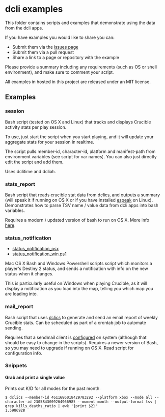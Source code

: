 # dcli examples

This folder contains scripts and examples that demonstrate using the data from the dcli apps.

If you have examples you would like to share you can:
* Submit them via the [issues page](https://github.com/mikechambers/dcli/issues)
* Submit them via a pull request
* Share a link to a page or repository with the example

Please provide a summary including any requirements (such as OS or shell environment), and make sure to comment your script.

All examples in hosted in this project are released under an MIT license.

## Examples

### session

Bash script (tested on OS X and Linux) that tracks and displays Crucible activity stats per play session.

To use, just start the script when you start playing, and it will update your aggregate stats for your session in realtime.

The script pulls member-id, character-id, platform and manifest-path from environment variables (see script for var names). You can also just directly edit the script and add them.

Uses dclitime and dcliah.

### stats_report

Bash script that reads crucible stat data from dclics, and outputs a summary (will speak it if running on OS X or if you have installed [espeak](http://espeak.sourceforge.net/) on Linux). Demonstrates how to parse TSV name / value data from dcli apps into bash variables.

Requires a modern / updated version of bash to run on OS X. More info [here](https://itnext.io/upgrading-bash-on-macos-7138bd1066ba).

### status_notification

* [status_notification_osx](status_notification_osx)
* [status_notification_win.ps1](status_notification_win.ps1)

Mac OS X Bash and Windows Powershell scripts script which monitors a player's Destiny 2 status, and sends a notification with info on the new status when it changes.

This is particularly useful on Windows when playing Crucible, as it will display a notification as you load into the map, telling you which map you are loading into.

### mail_report

Bash script that uses [dclics](https://github.com/mikechambers/dcli/tree/main/src/dclics) to generate and send an email report of weekly Crucible stats. Can be scheduled as part of a crontab job to automate sending.

Requires that a sendmail client is [configured](https://blog.travismclarke.com/post/send-email-from-terminal/) on system (although that should be easy to change in the scripts). Requires a newer version of Bash, so you may need to upgrade if running on OS X. Read script for configuration info.

### Snippets

#### Grab and print a single value

Prints out K/D for all modes for the past month:
```
$ dclics --member-id 4611686018429783292 --platform xbox --mode all --character-id 2305843009264966985 --moment month --output-format tsv | grep kills_deaths_ratio | awk '{print $2}'
1.5986928
```
